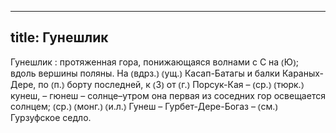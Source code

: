 
---
title: Гунешлик
---
Гунешлик
: протяженная гора, понижающаяся волнами с С на ⦅Ю⦆; вдоль вершины поляны. На ⦅вдрз.⦆ ⦅ущ.⦆ Касап-Батагы и балки Караных-Дере, по ⦅п.⦆ борту последней, к ⦅З⦆ от ⦅г.⦆ Порсук-Кая – ⦅ср.⦆ ⦅тюрк.⦆ кунеш, – гюнеш – солнце–утром она первая из соседних гор освещается солнцем; ⦅ср.⦆ ⦅монг.⦆ ⦅и.л.⦆ Гунеш – Гурбет-Дере-Богаз – ⦅см.⦆ Гурзуфское седло.
